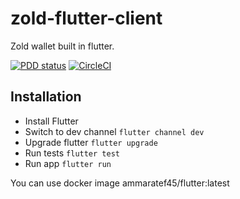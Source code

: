 # zold-flutter-client
Zold wallet built in flutter.

[![PDD status](http://www.0pdd.com/svg?name=yegor256/0pdd)](http://www.0pdd.com/p?name=yegor256/0pdd)
[![CircleCI](https://circleci.com/gh/ammaratef45/zold-flutter-client/tree/master.svg?style=svg)](https://circleci.com/gh/ammaratef45/zold-flutter-client/tree/master)

## Installation ##

  - Install Flutter
  - Switch to dev channel `flutter channel dev`
  - Upgrade flutter `flutter upgrade`
  - Run tests `flutter test`
  - Run app `flutter run`
  
 You can use docker image ammaratef45/flutter:latest
